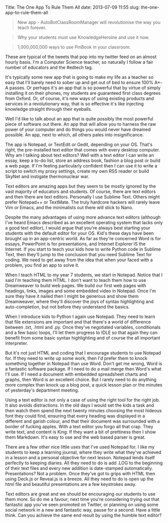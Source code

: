 Title: The One App To Rule Them All
date: 2013-07-09 11:55
slug: the-one-app-to-rule-them-all

> New app - AutoBotClassRoomManager will revolutionise the way you teach forever.

> Why your students must use KnowledgeHeroine and use it now.

> 1,000,000,000 ways to use PinBook in your classroom.

These are typical of the tweets that pop into my twitter feed on an almost hourly basis. I'm a Computer Science teacher, so naturally I follow a fair number of educators and the #edtech tag.

It's typically some new app that is going to make my life as a teacher so easy that I'll barely need to sober up and get out of bed to ensure 100% A*-A passes. Or perhaps it's an app that is so powerful that by virtue of simply installing it on their phones, my students are guaranteed first class degrees from Oxford. Or, of course, it's new ways of using existing products and services in a revolutionary way, that is so effective it's like injecting knowledge straight through their eyeballs.

Well I'd like to talk about an app that is quite possibly the most powerful piece of software out there. An app that will allow you to harness the raw power of your computer and do things you would never have dreamed possible. An app, next to which, all others pales into insignificance.

The app is Notepad, or TextEdit or Gedit, depending on your OS. That's right, the pre-installed text editor that comes with every desktop computer. Why am I talking about text editors? Well with a text editor I can write an essay, keep a to-do list, store an address book, fashion a blog post or build a web page. If I'm feeling particularly confident then I can use it to write a script to switch my proxy settings, create my own RSS reader or build SkyNet and instigate thermonuclear war.

Text editors are amazing apps but they seem to be mostly ignored by the vast majority of educators and students. Of course, there are text editors and then there are text editors. Personally I use Sublime Text. Others might prefer Notepad++ or TextMate. The truly hardcore hackers will rarely leave Vim or Emacs, and the minimalists out there will stick to Nano.

Despite the many advantages of using more advance text editors (although I've heard Emacs described as an excellent operating system that lacks only a good text editor), I would argue that you're always best starting your students with the default editor for your OS. Kid's these days have been brought up in an app-centric world. As far as they're concerned Word is for essays, PowerPoint is for presentations, and Internet Explorer IS the Internet. If you start to teach your kids how to write Python code in Sublime Text, then they'll jump to the conclusion that you need Sublime Text for coding. We need to get away from the idea that when your faced with a problem, you find an app to solve it.

When I teach HTML to my year 7 students, we start in Notepad. Notice that I said I'm teaching them HTML. I don't want to teach them how to use Dreamweaver to build web pages. We build our first web pages with headings, links, images and some embedded video in Notepad. Once I'm sure they have it nailed then I might be generous and show them Dreamweaver, where they'll discover the joys of syntax highlighting and auto-completion, but not before they understand the basics.

When I introduce kids to Python I again use Notepad. They need to learn that file extensions are important and that there's a world of difference between .txt, .html and .py. Once they've negotiated variables, conditionals and a few basic loops, I'll let them progress to IDLE so that again they can benefit from some basic syntax highlighting and of course the all important interpreter.

But it's not just HTML and coding that I encourage students to use Notepad for. If they need to write up some work, then I'd prefer them to knock something together in Notepad than use Word. Don't get me wrong, Word is a fantastic software package. If I need to do a mail merge then Word's what I'll use. If I need a document with embedded spreadsheet charts and graphs, then Word is an excellent choice. But I rarely need to do anything more complex than knock up a blog post, a quick lesson plan or the minutes of yesterday's department meeting.

Using a text editor is not only a case of using the right tool for the right job. It also avoids distractions. In the old days I would set the kids a task and then watch them spend the next twenty minutes choosing the most hideous font they could find, ensuring that every heading was displayed in a different and garish colour, and that their document was surrounded with a border of fucking apples. With a text editor you forgo all that crap. They write text, and content is King. If they want a bit of prettiness then I show them Markdown. It's easy to use and the web based parser is great.

There are a few other nice little uses that I've used Notepad for. I like my students to keep a learning journal, where they write what they've achieved in a lesson and a personal objective for next lesson. Notepad lends itself perfectly to keeping diaries. All they need to do is add .LOG to the beginning of their text files and every new addition is date-stamped automatically. Presentations? Not a problem. Once they've got to grips with HTML then using Deck.js or Reveal.js is a breeze. All they need to do is open up the html file and beautiful presentations are a few keystrokes away.

Text editors are great and we should be encouraging our students to use them more. So do me a favour; next time you're considering trying out that fantastic app you've seen promoted on Twitter, or planning on using some social network in a new and fantastic way, pause for a second. Have a little think. Can you achieve the same end result by using the humble text editor?